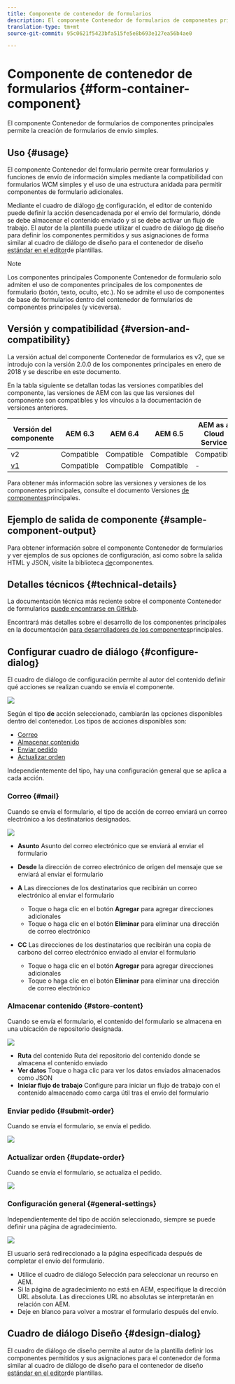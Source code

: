 ```yaml
---
title: Componente de contenedor de formularios
description: El componente Contenedor de formularios de componentes principales permite la creación de formularios de envío simples.
translation-type: tm+mt
source-git-commit: 95c0621f5423bfa515fe5e8b693e127ea56b4ae0

---
```



# Componente de contenedor de formularios {#form-container-component}

El componente Contenedor de formularios de componentes principales permite la creación de formularios de envío simples.

## Uso {#usage}

El componente Contenedor del formulario permite crear formularios y funciones de envío de información simples mediante la compatibilidad con formularios WCM simples y el uso de una estructura anidada para permitir componentes de formulario adicionales.

Mediante el cuadro de diálogo [de](#configure-dialog) configuración, el editor de contenido puede definir la acción desencadenada por el envío del formulario, dónde se debe almacenar el contenido enviado y si se debe activar un flujo de trabajo. El autor de la plantilla puede utilizar el cuadro de diálogo [de](#design-dialog) diseño para definir los componentes permitidos y sus asignaciones de forma similar al cuadro de diálogo de diseño para el contenedor de diseño [estándar en el editor](https://docs.adobe.com/content/help/en/experience-manager-cloud-service/sites/authoring/features/templates.html)de plantillas.

>[!NOTE]
>
>Los componentes principales Componente Contenedor de formulario solo admiten el uso de componentes principales de los componentes de formulario (botón, texto, oculto, etc.). No se admite el uso de componentes [](https://docs.adobe.com/content/help/en/experience-manager-65/authoring/siteandpage/default-components-foundation.html) de base de formularios dentro del contenedor de formularios de componentes principales (y viceversa).

## Versión y compatibilidad {#version-and-compatibility}

La versión actual del componente Contenedor de formularios es v2, que se introdujo con la versión 2.0.0 de los componentes principales en enero de 2018 y se describe en este documento.

En la tabla siguiente se detallan todas las versiones compatibles del componente, las versiones de AEM con las que las versiones del componente son compatibles y los vínculos a la documentación de versiones anteriores.

| Versión del componente | AEM 6.3 | AEM 6.4 | AEM 6.5 | AEM as a Cloud Service |
|--- |--- |--- |--- |---|
| v2 | Compatible | Compatible | Compatible | Compatible |
| [v1](/help/components/v1/form-container-v1.md) | Compatible | Compatible | Compatible | - |

Para obtener más información sobre las versiones y versiones de los componentes principales, consulte el documento Versiones [de componentes](/help/versions.md)principales.

## Ejemplo de salida de componente {#sample-component-output}

Para obtener información sobre el componente Contenedor de formularios y ver ejemplos de sus opciones de configuración, así como sobre la salida HTML y JSON, visite la biblioteca [de](https://adobe.com/go/aem_cmp_library_form_container)componentes.

## Detalles técnicos {#technical-details}

La documentación técnica más reciente sobre el componente Contenedor de formularios [puede encontrarse en GitHub](https://adobe.com/go/aem_cmp_tech_form_container_v2).

Encontrará más detalles sobre el desarrollo de los componentes principales en la documentación [para desarrolladores de los componentes](/help/developing/overview.md)principales.

## Configurar cuadro de diálogo {#configure-dialog}

El cuadro de diálogo de configuración permite al autor del contenido definir qué acciones se realizan cuando se envía el componente.

![](/help/assets/screen_shot_2018-01-12at122046.png)

Según el tipo **de** acción seleccionado, cambiarán las opciones disponibles dentro del contenedor. Los tipos de acciones disponibles son:

* [Correo](#mail)
* [Almacenar contenido](#store-content)
* [Enviar pedido](#submit-order)
* [Actualizar orden](#update-order)

Independientemente del tipo, hay una configuración [](#general-settings) general que se aplica a cada acción.

### Correo {#mail}

Cuando se envía el formulario, el tipo de acción de correo enviará un correo electrónico a los destinatarios designados.

![](/help/assets/screen_shot_2018-01-12at122554.png)

* **Asunto** Asunto del correo electrónico que se enviará al enviar el formulario
* **Desde** la dirección de correo electrónico de origen del mensaje que se enviará al enviar el formulario
* **A** Las direcciones de los destinatarios que recibirán un correo electrónico al enviar el formulario

   * Toque o haga clic en el botón **Agregar** para agregar direcciones adicionales
   * Toque o haga clic en el botón **Eliminar** para eliminar una dirección de correo electrónico
* **CC** Las direcciones de los destinatarios que recibirán una copia de carbono del correo electrónico enviado al enviar el formulario
   * Toque o haga clic en el botón **Agregar** para agregar direcciones adicionales
   * Toque o haga clic en el botón **Eliminar** para eliminar una dirección de correo electrónico

### Almacenar contenido {#store-content}

Cuando se envía el formulario, el contenido del formulario se almacena en una ubicación de repositorio designada.

![](/help/assets/screen_shot_2018-01-12at122538.png)

* **Ruta** del contenido Ruta del repositorio del contenido donde se almacena el contenido enviado
* **Ver datos** Toque o haga clic para ver los datos enviados almacenados como JSON
* **Iniciar flujo de trabajo** Configure para iniciar un flujo de trabajo con el contenido almacenado como carga útil tras el envío del formulario

### Enviar pedido {#submit-order}

Cuando se envía el formulario, se envía el pedido.

![](/help/assets/chlimage_1-3.png)

### Actualizar orden {#update-order}

Cuando se envía el formulario, se actualiza el pedido.

![](/help/assets/chlimage_1-4.png)

### Configuración general {#general-settings}

Independientemente del tipo de acción seleccionado, siempre se puede definir una página de agradecimiento.

![](/help/assets/chlimage_1-5.png)

El usuario será redireccionado a la página especificada después de completar el envío del formulario.

* Utilice el cuadro de diálogo Selección para seleccionar un recurso en AEM.
* Si la página de agradecimiento no está en AEM, especifique la dirección URL absoluta. Las direcciones URL no absolutas se interpretarán en relación con AEM.
* Deje en blanco para volver a mostrar el formulario después del envío.

## Cuadro de diálogo Diseño {#design-dialog}

El cuadro de diálogo de diseño permite al autor de la plantilla definir los componentes permitidos y sus asignaciones para el contenedor de forma similar al cuadro de diálogo de diseño para el contenedor de diseño [estándar en el editor](https://docs.adobe.com/content/help/en/experience-manager-cloud-service/sites/authoring/features/templates.html)de plantillas.
